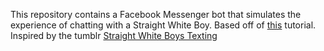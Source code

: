 This repository contains a Facebook Messenger bot that simulates the experience of chatting with a Straight White Boy. Based off of [this](http://hashbang.gr/your-own-facebook-messenger-bot-powered-by-nodejs/) tutorial. Inspired by the tumblr [Straight White Boys Texting](http://straightwhiteboystexting.org/)